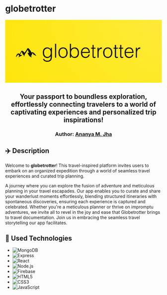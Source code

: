 # globetrotter
<p align="center">
<img src="https://github.com/Ananya-Jha1208/Globetrotter/blob/master/public/globetrotter.png"> 
</p>  
<h2 align="center">
Your passport to boundless exploration, effortlessly connecting travelers to a world of captivating experiences and personalized trip inspirations!
</h2>
<h3 align="center">
    Author: <a href="https://github.com/Ananya-Jha1208">Ananya M. Jha</a>
</h3>

## ✈️ Description


Welcome to **globetrotter**! This travel-inspired platform invites users to embark on an organized expedition through a world of seamless travel experiences and curated trip planning.

A journey where you can explore the fusion of adventure and meticulous planning in your travel escapades. Our app enables you to curate and share your wanderlust moments effortlessly, blending structured itineraries with spontaneous discoveries, ensuring each experience is captured and celebrated. Whether you're a meticulous planner or thrive on impromptu adventures, we invite all to revel in the joy and ease that Globetrotter brings to travel documentation. Join us in embracing the seamless travel storytelling our app facilitates.


## 🔧 Used Technologies

- ![MongoDB](https://img.shields.io/badge/MongoDB-%234ea94b.svg?style=for-the-badge&logo=mongodb&logoColor=white)
- ![Express](https://img.shields.io/badge/Express-%23404d59.svg?style=for-the-badge)
- ![React](https://img.shields.io/badge/React-%2320232a.svg?style=for-the-badge&logo=react&logoColor=%2361DAFB)
- ![Node.js](https://img.shields.io/badge/Node.js-%2343853D.svg?style=for-the-badge&logo=node.js&logoColor=white)
- ![Firebase](https://img.shields.io/badge/Firebase-%23039BE5.svg?style=for-the-badge&logo=firebase)
- ![HTML5](https://img.shields.io/badge/html5-%23E34F26.svg?style=for-the-badge&logo=html5&logoColor=white)
- ![CSS3](https://img.shields.io/badge/css3-%231572B6.svg?style=for-the-badge&logo=css3&logoColor=white) 
- ![JavaScript](https://img.shields.io/badge/javascript-%23323330.svg?style=for-the-badge&logo=javascript&logoColor=%23F7DF1E)
